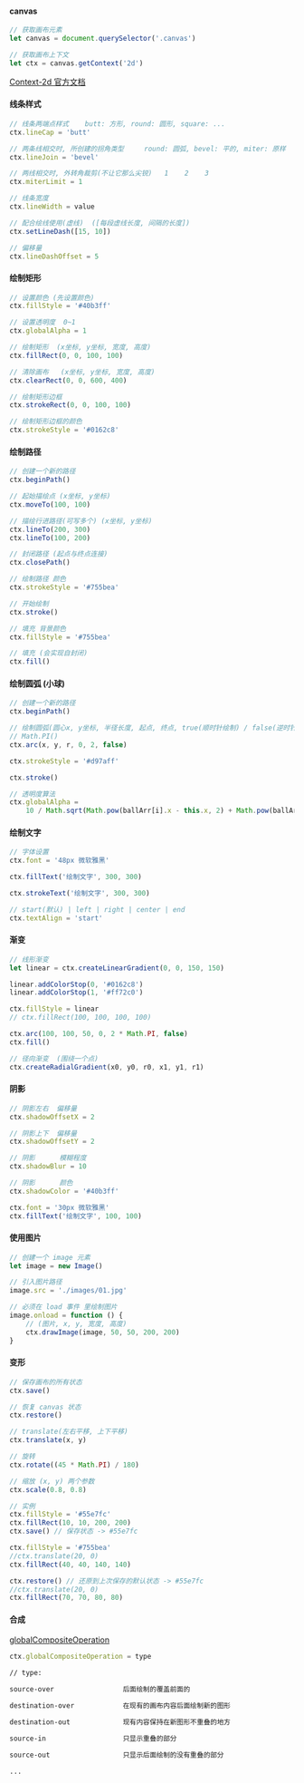 #### canvas

```javascript
// 获取画布元素
let canvas = document.querySelector('.canvas')

// 获取画布上下文
let ctx = canvas.getContext('2d')
```

[Context-2d 官方文档](https://developer.mozilla.org/zh-CN/docs/Web/API/CanvasRenderingContext2D)

#### 线条样式

```javascript
// 线条两端点样式    butt: 方形, round: 圆形, square: ...
ctx.lineCap = 'butt'

// 两条线相交时, 所创建的拐角类型     round: 圆弧, bevel: 平的, miter: 原样
ctx.lineJoin = 'bevel'

// 两线相交时, 外转角裁剪(不让它那么尖锐)   1    2    3
ctx.miterLimit = 1

// 线条宽度
ctx.lineWidth = value

// 配合绘线使用(虚线)  ([每段虚线长度, 间隔的长度])
ctx.setLineDash([15, 10])

// 偏移量
ctx.lineDashOffset = 5
```

#### 绘制矩形

```javascript
// 设置颜色 (先设置颜色)
ctx.fillStyle = '#40b3ff'

// 设置透明度  0~1
ctx.globalAlpha = 1

// 绘制矩形  (x坐标, y坐标, 宽度, 高度)
ctx.fillRect(0, 0, 100, 100)

// 清除画布   (x坐标, y坐标, 宽度, 高度)
ctx.clearRect(0, 0, 600, 400)

// 绘制矩形边框
ctx.strokeRect(0, 0, 100, 100)

// 绘制矩形边框的颜色
ctx.strokeStyle = '#0162c8'
```

#### 绘制路径

```javascript
// 创建一个新的路径
ctx.beginPath()

// 起始描绘点 (x坐标, y坐标)
ctx.moveTo(100, 100)

// 描绘行进路径(可写多个) (x坐标, y坐标)
ctx.lineTo(200, 300)
ctx.lineTo(100, 200)

// 封闭路径 (起点与终点连接)
ctx.closePath()

// 绘制路径 颜色
ctx.strokeStyle = '#755bea'

// 开始绘制
ctx.stroke()

// 填充 背景颜色
ctx.fillStyle = '#755bea'

// 填充 (会实现自封闭)
ctx.fill()
```

#### 绘制圆弧 (小球)

```javascript
// 创建一个新的路径
ctx.beginPath()

// 绘制圆弧(圆心x, y坐标, 半径长度, 起点, 终点, true(顺时针绘制) / false(逆时针绘制))
// Math.PI()
ctx.arc(x, y, r, 0, 2, false)

ctx.strokeStyle = '#d97aff'

ctx.stroke()
```

```javascript
// 透明度算法
ctx.globalAlpha =
    10 / Math.sqrt(Math.pow(ballArr[i].x - this.x, 2) + Math.pow(ballArr[i].y - this.y, 2))
```

#### 绘制文字

```javascript
// 字体设置
ctx.font = '48px 微软雅黑'

ctx.fillText('绘制文字', 300, 300)

ctx.strokeText('绘制文字', 300, 300)

// start(默认) | left | right | center | end
ctx.textAlign = 'start'
```

#### 渐变

```javascript
// 线形渐变
let linear = ctx.createLinearGradient(0, 0, 150, 150)

linear.addColorStop(0, '#0162c8')
linear.addColorStop(1, '#ff72c0')

ctx.fillStyle = linear
// ctx.fillRect(100, 100, 100, 100)

ctx.arc(100, 100, 50, 0, 2 * Math.PI, false)
ctx.fill()
```

```javascript
// 径向渐变  (围绕一个点)
ctx.createRadialGradient(x0, y0, r0, x1, y1, r1)
```

#### 阴影

```javascript
// 阴影左右  偏移量
ctx.shadowOffsetX = 2

// 阴影上下  偏移量
ctx.shadowOffsetY = 2

// 阴影      模糊程度
ctx.shadowBlur = 10

// 阴影      颜色
ctx.shadowColor = '#40b3ff'

ctx.font = '30px 微软雅黑'
ctx.fillText('绘制文字', 100, 100)
```

#### 使用图片

```javascript
// 创建一个 image 元素
let image = new Image()

// 引入图片路径
image.src = './images/01.jpg'

// 必须在 load 事件 里绘制图片
image.onload = function () {
    // (图片, x, y, 宽度, 高度)
    ctx.drawImage(image, 50, 50, 200, 200)
}
```

#### 变形

```javascript
// 保存画布的所有状态
ctx.save()

// 恢复 canvas 状态
ctx.restore()

// translate(左右平移, 上下平移)
ctx.translate(x, y)

// 旋转
ctx.rotate((45 * Math.PI) / 180)

// 缩放 (x, y) 两个参数
ctx.scale(0.8, 0.8)
```

```javascript
// 实例
ctx.fillStyle = '#55e7fc'
ctx.fillRect(10, 10, 200, 200)
ctx.save() // 保存状态 -> #55e7fc

ctx.fillStyle = '#755bea'
//ctx.translate(20, 0)
ctx.fillRect(40, 40, 140, 140)

ctx.restore() // 还原到上次保存的默认状态 -> #55e7fc
//ctx.translate(20, 0)
ctx.fillRect(70, 70, 80, 80)
```

#### 合成

[globalCompositeOperation](https://developer.mozilla.org/zh-CN/docs/Web/API/CanvasRenderingContext2D/globalCompositeOperation)

```javascript
ctx.globalCompositeOperation = type
```

```txt
// type:

source-over                 后面绘制的覆盖前面的

destination-over            在现有的画布内容后面绘制新的图形

destination-out             现有内容保持在新图形不重叠的地方

source-in                   只显示重叠的部分

source-out                  只显示后面绘制的没有重叠的部分

...
```
